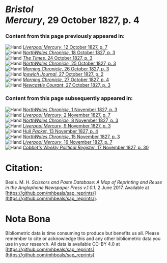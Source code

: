 # *Bristol Mercury*, 29 October 1827, p. 4  
  
### Content from this page previously appeared in:  
![Hand](http://scissorsandpaste.net/wp-content/uploads/2017/06/smallhandpointer.png) [*Liverpool Mercury*, 12 October 1827, p. 7](https://mhbeals.github.io/sap_html/Liverpool-Mercury/Liverpool-Mercury-12-October-1827-p-7)  
![Hand](http://scissorsandpaste.net/wp-content/uploads/2017/06/smallhandpointer.png) [*NorthWales Chronicle*, 18 October 1827, p. 3](https://mhbeals.github.io/sap_html/NorthWales-Chronicle/NorthWales-Chronicle-18-October-1827-p-3)  
![Hand](http://scissorsandpaste.net/wp-content/uploads/2017/06/smallhandpointer.png) [*The Times*, 24 October 1827, p. 3](https://mhbeals.github.io/sap_html/The-Times/The-Times-24-October-1827-p-3)  
![Hand](http://scissorsandpaste.net/wp-content/uploads/2017/06/smallhandpointer.png) [*NorthWales Chronicle*, 25 October 1827, p. 3](https://mhbeals.github.io/sap_html/NorthWales-Chronicle/NorthWales-Chronicle-25-October-1827-p-3)  
![Hand](http://scissorsandpaste.net/wp-content/uploads/2017/06/smallhandpointer.png) [*Morning Chronicle*, 26 October 1827, p. 3](https://mhbeals.github.io/sap_html/Morning-Chronicle/Morning-Chronicle-26-October-1827-p-3)  
![Hand](http://scissorsandpaste.net/wp-content/uploads/2017/06/smallhandpointer.png) [*Ipswich Journal*, 27 October 1827, p. 2](https://mhbeals.github.io/sap_html/Ipswich-Journal/Ipswich-Journal-27-October-1827-p-2)  
![Hand](http://scissorsandpaste.net/wp-content/uploads/2017/06/smallhandpointer.png) [*Morning Chronicle*, 27 October 1827, p. 4](https://mhbeals.github.io/sap_html/Morning-Chronicle/Morning-Chronicle-27-October-1827-p-4)  
![Hand](http://scissorsandpaste.net/wp-content/uploads/2017/06/smallhandpointer.png) [*Newcastle Courant*, 27 October 1827, p. 3](https://mhbeals.github.io/sap_html/Newcastle-Courant/Newcastle-Courant-27-October-1827-p-3)  
  
### Content from this page subsequently appeared in:  
![Hand](http://scissorsandpaste.net/wp-content/uploads/2017/06/smallhandpointer.png) [*NorthWales Chronicle*, 1 November 1827, p. 3](https://mhbeals.github.io/sap_html/NorthWales-Chronicle/NorthWales-Chronicle-1-November-1827-p-3)  
![Hand](http://scissorsandpaste.net/wp-content/uploads/2017/06/smallhandpointer.png) [*Liverpool Mercury*, 2 November 1827, p. 7](https://mhbeals.github.io/sap_html/Liverpool-Mercury/Liverpool-Mercury-2-November-1827-p-7)  
![Hand](http://scissorsandpaste.net/wp-content/uploads/2017/06/smallhandpointer.png) [*NorthWales Chronicle*, 8 November 1827, p. 3](https://mhbeals.github.io/sap_html/NorthWales-Chronicle/NorthWales-Chronicle-8-November-1827-p-3)  
![Hand](http://scissorsandpaste.net/wp-content/uploads/2017/06/smallhandpointer.png) [*Liverpool Mercury*, 9 November 1827, p. 3](https://mhbeals.github.io/sap_html/Liverpool-Mercury/Liverpool-Mercury-9-November-1827-p-3)  
![Hand](http://scissorsandpaste.net/wp-content/uploads/2017/06/smallhandpointer.png) [*Hull Packet*, 13 November 1827, p. 4](https://mhbeals.github.io/sap_html/Hull-Packet/Hull-Packet-13-November-1827-p-4)  
![Hand](http://scissorsandpaste.net/wp-content/uploads/2017/06/smallhandpointer.png) [*NorthWales Chronicle*, 15 November 1827, p. 3](https://mhbeals.github.io/sap_html/NorthWales-Chronicle/NorthWales-Chronicle-15-November-1827-p-3)  
![Hand](http://scissorsandpaste.net/wp-content/uploads/2017/06/smallhandpointer.png) [*Liverpool Mercury*, 16 November 1827, p. 7](https://mhbeals.github.io/sap_html/Liverpool-Mercury/Liverpool-Mercury-16-November-1827-p-7)  
![Hand](http://scissorsandpaste.net/wp-content/uploads/2017/06/smallhandpointer.png) [*Cobbet's Weekly Political Register*, 17 November 1827, p. 30](https://mhbeals.github.io/sap_html/Cobbet's-Weekly-Political-Register/Cobbet's-Weekly-Political-Register-17-November-1827-p-30)  


# Citation: 

Beals. M. H. *Scissors and Paste Database: A Map of Reprinting and Reuse in the Anglophone Newspaper Press v.1.0.1.* 2 June 2017. Available at [https://github.com/mhbeals/sap_reprints/](https://github.com/mhbeals/sap_reprints/). 

# Nota Bona

Bibliometric data is time consuming to produce but benefits us all. Please remember to cite or acknowledge this and any other bibliometric data you use in your research. All data is available CC-BY 4.0 at [https://github.com/mhbeals/sap_reprints](https://github.com/mhbeals/sap_reprints)